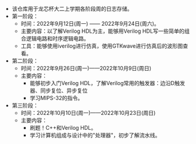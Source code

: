 - 该仓库用于龙芯杯大二上学期各阶段周的日志存储。
- 第一阶段：
  - 时间：2022年9月12日(周一) —— 2022年9月24日(周六)。
  - 主要内容：以了解Verilog HDL为主，能够用Verilog HDL写一些简单的组合逻辑电路和时序逻辑电路。
  - 工具：能够使用iverilog进行仿真，使用GTKwave进行仿真后的波形图查看。
- 第二阶段：
  - 时间：2022年9月26日(周一)——2022年10月9日(周日)
  - 主要内容：
    - 能够初步入门Verilog HDL，了解Verilog常用的触发器：边沿D触发器、同步复位、异步复位
    - 学习MIPS-32的指令。
- 第三阶段：
  - 时间：2022年10月10日(周一)——2022年10月23日(周日)
  - 主要内容：
    - 刷题！C++和Verilog HDL。
    - 学习计算机组成与设计中的"处理器"，初步了解流水线。
